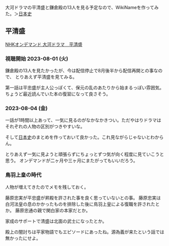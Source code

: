 大河ドラマの平清盛と鎌倉殿の13人を見る予定なので、WikiNameを作ってみた。＞[日本史](%E6%97%A5%E6%9C%AC%E5%8F%B2)

## 平清盛

[NHKオンデマンド 大河ドラマ　平清盛](https://www.nhk-ondemand.jp/program/P202100265400000/)

### 視聴開始 2023-08-01 (火)

鎌倉殿の13人を見たかったが、今は配信停止で8月後半から配信再開との事なので、
とりあえず平清盛を見てみる。

第一話は平忠盛が主人公っぽくて、保元の乱のあたりから始まるっぽい雰囲気。
ちょうど最近読んでいた本の復習になって良さそう。

### 2023-08-04 (金)

一話が1時間以上あって、一気に見るのがなかなかきつい。ただやはりドラマはそれぞれの人物の区別がつきやすいな。

そして[日本史](%E6%97%A5%E6%9C%AC%E5%8F%B2)のまとめを作っておいて良かった。これ見ながらじゃないとわからん。

とりあえず一気に見ようと頑張らずにちょっとずつ気が向く程度に見ていこうと思う。
オンデマンドが二ヶ月や三ヶ月にまたがってもいいだろう。

### 鳥羽上皇の時代

人物が増えてきたのでメモを残しておく。

藤原忠実が平忠盛が昇殿を許された事を良く思っていないとの事。
藤原忠実は白河法皇の息のかかったものを排除した後に鳥羽上皇による復職を許されたとか。
藤原忠通の親で関白家の本家だとか。

家成のサポートで清盛は北面の武士になったとか。

殿上の闇討ちは平家物語でもエピソードにあったね。源為義が来たという話では無かったにせよ。